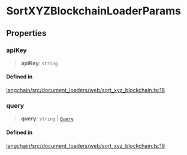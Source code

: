 SortXYZBlockchainLoaderParams
=============================

Properties[](#properties "Direct link to Properties")
------------------------------------------------------

### apiKey[](#apikey "Direct link to apiKey")

> **apiKey**: `string`

#### Defined in[](#defined-in "Direct link to Defined in")

[langchain/src/document\_loaders/web/sort\_xyz\_blockchain.ts:18](https://github.com/hwchase17/langchainjs/blob/1c1274d/langchain/src/document_loaders/web/sort_xyz_blockchain.ts#L18)

### query[](#query "Direct link to query")

> **query**: `string` | [`Query`](/docs/api/document_loaders_web_sort_xyz_blockchain/interfaces/Query)

#### Defined in[](#defined-in-1 "Direct link to Defined in")

[langchain/src/document\_loaders/web/sort\_xyz\_blockchain.ts:19](https://github.com/hwchase17/langchainjs/blob/1c1274d/langchain/src/document_loaders/web/sort_xyz_blockchain.ts#L19)